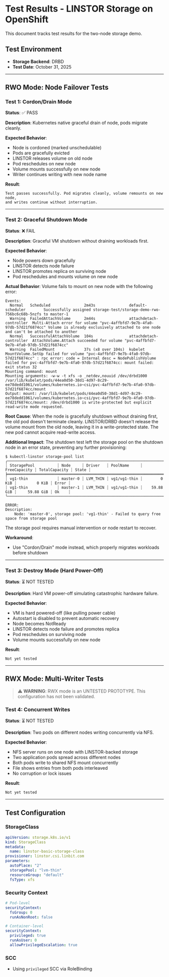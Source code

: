 # Test Results - LINSTOR Storage on OpenShift

This document tracks test results for the two-node storage demo.

## Test Environment

- **Storage Backend**: DRBD
- **Test Date**: October 31, 2025

---

## RWO Mode: Node Failover Tests

### Test 1: Cordon/Drain Mode

**Status**: ✅ PASS

**Description**: Kubernetes native graceful drain of node, pods migrate cleanly.

**Expected Behavior**:
- Node is cordoned (marked unschedulable)
- Pods are gracefully evicted
- LINSTOR releases volume on old node
- Pod reschedules on new node
- Volume mounts successfully on new node
- Writer continues writing with new node name

**Result**:
```
Test passes successfully. Pod migrates cleanly, volume remounts on new node,
and writes continue without interruption.
```

---

### Test 2: Graceful Shutdown Mode

**Status**: ❌ FAIL

**Description**: Graceful VM shutdown without draining workloads first.

**Expected Behavior**:
- Node powers down gracefully
- LINSTOR detects node failure
- LINSTOR promotes replica on surviving node
- Pod reschedules and mounts volume on new node

**Actual Behavior**:
Volume fails to mount on new node with the following error:

```
Events:
  Normal   Scheduled               2m43s               default-scheduler        Successfully assigned storage-test/storage-demo-rwo-756bc6c68b-5nzfs to master-1
  Warning  FailedAttachVolume      2m44s               attachdetach-controller  Multi-Attach error for volume "pvc-4affbfd7-9e7b-4fa0-97db-57d21f6874cc" Volume is already exclusively attached to one node and can't be attached to another
  Normal   SuccessfulAttachVolume  104s                attachdetach-controller  AttachVolume.Attach succeeded for volume "pvc-4affbfd7-9e7b-4fa0-97db-57d21f6874cc"
  Warning  FailedMount             37s (x8 over 104s)  kubelet                  MountVolume.SetUp failed for volume "pvc-4affbfd7-9e7b-4fa0-97db-57d21f6874cc" : rpc error: code = Internal desc = NodePublishVolume failed for pvc-4affbfd7-9e7b-4fa0-97db-57d21f6874cc: mount failed: exit status 32
Mounting command: mount
Mounting arguments: -w-w -t xfs -o _netdev,nouuid /dev/drbd1000 /var/lib/kubelet/pods/44ea0d50-38d1-4d97-8c29-ee78dedd1061/volumes/kubernetes.io~csi/pvc-4affbfd7-9e7b-4fa0-97db-57d21f6874cc/mount
Output: mount: /var/lib/kubelet/pods/44ea0d50-38d1-4d97-8c29-ee78dedd1061/volumes/kubernetes.io~csi/pvc-4affbfd7-9e7b-4fa0-97db-57d21f6874cc/mount: /dev/drbd1000 is write-protected but explicit read-write mode requested.
```

**Root Cause**:
When the node is gracefully shutdown without draining first, the old pod doesn't terminate cleanly. LINSTOR/DRBD doesn't release the volume mount from the old node, leaving it in a write-protected state. The new pod cannot acquire read-write access.

**Additional Impact**:
The shutdown test left the storage pool on the shutdown node in an error state, preventing any further provisioning:

```
$ kubectl-linstor storage-pool list
╭─────────────────────────────────────────────────────────────────────────────────────────────────╮
┊ StoragePool          ┊ Node     ┊ Driver   ┊ PoolName     ┊ FreeCapacity ┊ TotalCapacity ┊ State ┊
╞═════════════════════════════════════════════════════════════════════════════════════════════════╡
┊ vg1-thin             ┊ master-0 ┊ LVM_THIN ┊ vg1/vg1-thin ┊        0 KiB ┊         0 KiB ┊ Error ┊
┊ vg1-thin             ┊ master-1 ┊ LVM_THIN ┊ vg1/vg1-thin ┊    59.88 GiB ┊     59.88 GiB ┊ Ok    ┊
╰─────────────────────────────────────────────────────────────────────────────────────────────────╯

ERROR:
Description:
    Node: 'master-0', storage pool: 'vg1-thin' - Failed to query free space from storage pool
```

The storage pool requires manual intervention or node restart to recover.

**Workaround**:
- Use "Cordon/Drain" mode instead, which properly migrates workloads before shutdown

---

### Test 3: Destroy Mode (Hard Power-Off)

**Status**: ⏳ NOT TESTED

**Description**: Hard VM power-off simulating catastrophic hardware failure.

**Expected Behavior**:
- VM is hard powered-off (like pulling power cable)
- Autostart is disabled to prevent automatic recovery
- Node becomes NotReady
- LINSTOR detects node failure and promotes replica
- Pod reschedules on surviving node
- Volume mounts successfully on new node

**Result**:
```
Not yet tested
```

---

## RWX Mode: Multi-Writer Tests

> ⚠️ **WARNING**: RWX mode is an UNTESTED PROTOTYPE. This configuration has not been validated.

### Test 4: Concurrent Writes

**Status**: ⏳ NOT TESTED

**Description**: Two pods on different nodes writing concurrently via NFS.

**Expected Behavior**:
- NFS server runs on one node with LINSTOR-backed storage
- Two application pods spread across different nodes
- Both pods write to shared NFS mount concurrently
- File shows entries from both pods interleaved
- No corruption or lock issues

**Result**:
```
Not yet tested
```

---

## Test Configuration

### StorageClass
```yaml
apiVersion: storage.k8s.io/v1
kind: StorageClass
metadata:
  name: linstor-basic-storage-class
provisioner: linstor.csi.linbit.com
parameters:
  autoPlace: "2"
  storagePool: "lvm-thin"
  resourceGroup: "default"
  fsType: xfs
```

### Security Context
```yaml
# Pod-level
securityContext:
  fsGroup: 0
  runAsNonRoot: false

# Container-level
securityContext:
  privileged: true
  runAsUser: 0
  allowPrivilegeEscalation: true
```

### SCC
- Using `privileged` SCC via RoleBinding
